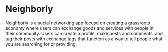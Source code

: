 # Neighborly

Neighborly is a social networking app focusd on creating a grassroots economy where users can exchange goods and services with people in their community. Users can create a profile, make posts and comments, and tag their posts with exchange tags that function as a way to tell people what you are searching for or providing.

